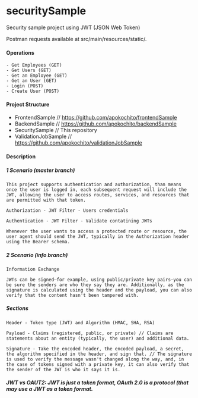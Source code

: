 # securitySample
Security sample project using JWT (JSON Web Token)

Postman requests available at src/main/resources/static/.

#### Operations

    - Get Employees (GET)
    - Get Users (GET)
    - Get an Employee (GET)
    - Get an User (GET)
    - Login (POST)
    - Create User (POST)
    
#### Project Structure

- FrontendSample // https://github.com/apokochito/frontendSample
- BackendSample // https://github.com/apokochito/backendSample
- SecuritySample // This repository
- ValidationJobSample // https://github.com/apokochito/validationJobSample
    
#### Description
	
##### 1 Scenario (master branch)
	
	This project supports authentication and authorization, than means once the user is logged in, each subsequent request will include the JWT, allowing the user to access routes, services, and resources that are permitted with that token.
	
	Authorization - JWT Filter - Users credentials
	
	Authentication - JWT Filter - Validate contatining JWTs
	
	Whenever the user wants to access a protected route or resource, the user agent should send the JWT, typically in the Authorization header using the Bearer schema.
	
##### 2 Scenario (info branch)
	
    Information Exchange
    
	JWTs can be signed—for example, using public/private key pairs—you can be sure the senders are who they say they are. Additionally, as the signature is calculated using the header and the payload, you can also verify that the content hasn't been tampered with.
    
##### Sections

    Header - Token type (JWT) and Algorithm (HMAC, SHA, RSA)
    
    Payload - Claims (registered, public, or private) // Claims are statements about an entity (typically, the user) and additional data.
    
    Signature - Take the encoded header, the encoded payload, a secret, the algorithm specified in the header, and sign that. // The signature is used to verify the message wasn't changed along the way, and, in the case of tokens signed with a private key, it can also verify that the sender of the JWT is who it says it is.
    
##### JWT vs OAUT2: JWT is just a token format, OAuth 2.0 is a protocol (that may use a JWT as a token format.
  
